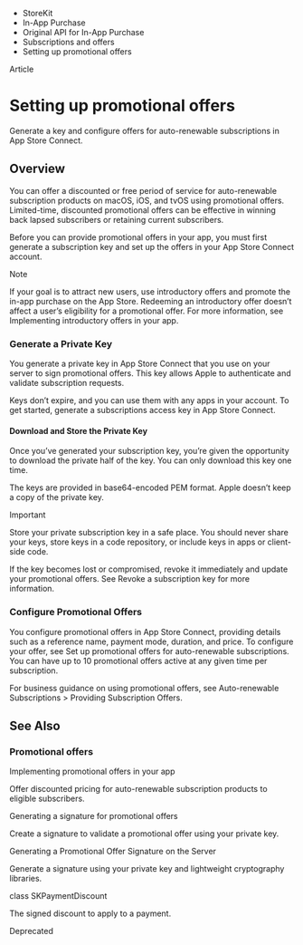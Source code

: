 

- StoreKit
- In-App Purchase
- Original API for In-App Purchase
- Subscriptions and offers
-  Setting up promotional offers 

Article

# Setting up promotional offers

Generate a key and configure offers for auto-renewable subscriptions in App Store Connect.

## Overview

You can offer a discounted or free period of service for auto-renewable subscription products on macOS, iOS, and tvOS using promotional offers. Limited-time, discounted promotional offers can be effective in winning back lapsed subscribers or retaining current subscribers.

Before you can provide promotional offers in your app, you must first generate a subscription key and set up the offers in your App Store Connect account.

Note

If your goal is to attract new users, use introductory offers and promote the in-app purchase on the App Store. Redeeming an introductory offer doesn’t affect a user’s eligibility for a promotional offer. For more information, see Implementing introductory offers in your app.

### Generate a Private Key

You generate a private key in App Store Connect that you use on your server to sign promotional offers. This key allows Apple to authenticate and validate subscription requests.

Keys don’t expire, and you can use them with any apps in your account. To get started, generate a subscriptions access key in App Store Connect.

#### Download and Store the Private Key

Once you’ve generated your subscription key, you’re given the opportunity to download the private half of the key. You can only download this key one time.

The keys are provided in base64-encoded PEM format. Apple doesn’t keep a copy of the private key.

Important

Store your private subscription key in a safe place. You should never share your keys, store keys in a code repository, or include keys in apps or client-side code.

If the key becomes lost or compromised, revoke it immediately and update your promotional offers. See Revoke a subscription key for more information.

### Configure Promotional Offers

You configure promotional offers in App Store Connect, providing details such as a reference name, payment mode, duration, and price. To configure your offer, see Set up promotional offers for auto-renewable subscriptions. You can have up to 10 promotional offers active at any given time per subscription.

For business guidance on using promotional offers, see Auto-renewable Subscriptions > Providing Subscription Offers.

## See Also

### Promotional offers

Implementing promotional offers in your app

Offer discounted pricing for auto-renewable subscription products to eligible subscribers.

Generating a signature for promotional offers

Create a signature to validate a promotional offer using your private key.

Generating a Promotional Offer Signature on the Server

Generate a signature using your private key and lightweight cryptography libraries.

class SKPaymentDiscount

The signed discount to apply to a payment.

Deprecated

